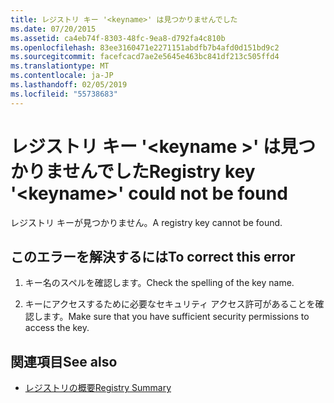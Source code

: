 ```yaml
---
title: レジストリ キー '<keyname>' は見つかりませんでした
ms.date: 07/20/2015
ms.assetid: ca4eb74f-8303-48fc-9ea8-d792fa4c810b
ms.openlocfilehash: 83ee3160471e2271151abdfb7b4afd0d151bd9c2
ms.sourcegitcommit: facefcacd7ae2e5645e463bc841df213c505ffd4
ms.translationtype: MT
ms.contentlocale: ja-JP
ms.lasthandoff: 02/05/2019
ms.locfileid: "55738683"
---
```

# <a name="registry-key-keyname-could-not-be-found"></a><span data-ttu-id="a6f81-102">レジストリ キー '\<keyname >' は見つかりませんでした</span><span class="sxs-lookup"><span data-stu-id="a6f81-102">Registry key '\<keyname>' could not be found</span></span>
<span data-ttu-id="a6f81-103">レジストリ キーが見つかりません。</span><span class="sxs-lookup"><span data-stu-id="a6f81-103">A registry key cannot be found.</span></span>  
  
## <a name="to-correct-this-error"></a><span data-ttu-id="a6f81-104">このエラーを解決するには</span><span class="sxs-lookup"><span data-stu-id="a6f81-104">To correct this error</span></span>  
  
1.  <span data-ttu-id="a6f81-105">キー名のスペルを確認します。</span><span class="sxs-lookup"><span data-stu-id="a6f81-105">Check the spelling of the key name.</span></span>  
  
2.  <span data-ttu-id="a6f81-106">キーにアクセスするために必要なセキュリティ アクセス許可があることを確認します。</span><span class="sxs-lookup"><span data-stu-id="a6f81-106">Make sure that you have sufficient security permissions to access the key.</span></span>  
  
## <a name="see-also"></a><span data-ttu-id="a6f81-107">関連項目</span><span class="sxs-lookup"><span data-stu-id="a6f81-107">See also</span></span>
- [<span data-ttu-id="a6f81-108">レジストリの概要</span><span class="sxs-lookup"><span data-stu-id="a6f81-108">Registry Summary</span></span>](../../visual-basic/language-reference/keywords/registry-summary.md)
